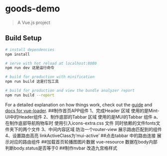 # goods-demo

> A Vue.js project

## Build Setup

``` bash
# install dependencies
npm install

# serve with hot reload at localhost:8080
npm run dev 这是运行命令

# build for production with minification
npm run build 这是打包工具

# build for production and view the bundle analyzer report
npm run build --report
```

For a detailed explanation on how things work, check out the [guide](http://vuejs-templates.github.io/webpack/) and [docs for vue-loader](http://vuejs.github.io/vue-loader).
##制作首页APP组件
 1、完成Header 区域 使用的是Mint-UI中的Header组件
 2、制作底部的Tabbar 区域 使用的是MUI的Tabbar 组件
    a、在制作底部导航购物车时  使用引入icons-extra.css 文件 同时依赖的文件fonts文件夹下的两个文件
 3、中间内容区域 防治一个router-view 展示路由匹配到的组件
 4、设置路由高亮 linkActiveClass为‘mui-active’
##点击tabbar 中的路由连接 展示对应的路由组件 
##加载首页轮播图图片数据 vue-resource 数据在body内部 判断body.status是否等于0
##制作nvbar 改造九宫格样式